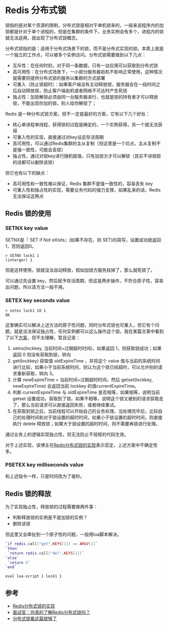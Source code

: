 # Redis 分布式锁

锁指的是对某个资源的限制，分布式锁是相对于单机锁来的，一般来说程序内的加锁都是针对于单个进程的，但是在集群的条件下，业务实例会有多个，进程内的锁就无法适用，就出现了分布式锁概念。

分布式锁指的是：适用于分布式场景下的锁，而不是分布式实现的锁。本质上就是一个独立的工作点，可以被多个实例访问。分布式锁需要做到以下几点：

- 互斥性：在任何时刻，对于同一条数据，只有一台应用可以获取到分布式锁
- 高可用性：在分布式场景下，一小部分服务器宕机不影响正常使用，这种情况就需要将提供分布式锁的服务以集群的方式部署
- 可重入（防止锁超时）：如果客户端没有主动释放锁，服务器会在一段时间之后自动释放锁，防止客户端宕机或者网络不可达时产生死锁
- 独占性：加锁解锁必须由同一台服务器进行，也就是锁的持有者才可以释放锁，不能出现你加的锁，别人给你解锁了；

Redis 是一种分布式锁方案，但不一定是最好的方案，它有以下几个好处：

- 核心单进程单线程，获得锁的过程是确定的，一个实例获得，另一个就无法获得
- 可重入性的实现，直接通过对key设定存活周期
- 高可用性，可以通过Redis集群的主从复制（但这里是一个坑点，主从复制不是强一致性，可能会丢锁）
- 独占性，通过对锁key进行随机赋值，只有加锁方才可以解锁（其实不讲规矩的话都可以删除该锁）

但它也有以下的缺点：

- 高可用性和一致性难以保证，Redis 集群不是强一致性的，容易丢失 key
- 可重入性和独占性的实现，需要业务代码的强力支撑，如果乱来的话，Redis 无法保证这两点

## Redis 锁的使用

### SETNX key value

SETNX是『 SET if Not eXists』(如果不存在，则 SET)的简写，设置成功就返回1，否则返回0。

```redis
> SETNX lock1 1
(interger) 1
```

但是这样使用，锁就没法自动释放，假如加锁方服务挂掉了，那么就死锁了。

可以通过先设置 key，然后赋予存活周期，但这是两步操作，不符合原子性，容易出问题，所以该方法一般不用。

### SETEX key seconds value

```redis
> setex lock1 10 1
OK
```

这里确实可以解决上述方法的原子性问题，同时分布式锁也可重入，但它有个问题，就是没法保证独占性，任何实例都可以这么操作这个锁。我在某篇文章中看到了以下[方案](https://zhuanlan.zhihu.com/p/42056183)，但不太理解，暂且记录：

1. setnx(lockkey, 当前时间+过期超时时间)，如果返回 1，则获取锁成功；如果返回 0 则没有获取到锁，转向 
2. get(lockkey) 获取值 oldExpireTime ，并将这个 value 值与当前的系统时间进行比较，如果小于当前系统时间，则认为这个锁已经超时，可以允许别的请求重新获取，转向 3。
3. 计算 newExpireTime = 当前时间+过期超时时间，然后 getset(lockkey, newExpireTime) 会返回当前 lockkey 的值currentExpireTime。
4. 判断 currentExpireTime 与 oldExpireTime 是否相等，如果相等，说明当前 getset 设置成功，获取到了锁。如果不相等，说明这个锁又被别的请求获取走了，那么当前请求可以直接返回失败，或者继续重试。
5. 在获取到锁之后，当前线程可以开始自己的业务处理，当处理完毕后，比较自己的处理时间和对于锁设置的超时时间，如果小于锁设置的超时时间，则直接执行 delete 释放锁；如果大于锁设置的超时时间，则不需要再锁进行处理。

通过业务上的逻辑实现独占性，但无法防止不规矩的代码生效。

对于上述实现，该博主在[Redis分布式锁的实现](https://segmentfault.com/a/1190000037798450)表示否定，上述方案中不确定性多。

### PSETEX key milliseconds value

和上述指令一样，只是时间改为了毫秒。

## Redis 锁的释放

为了实现独占性，释放锁的过程需要做两件事：

- 判断释放锁的实例是不是加锁的实例？
- 删除该锁

但这里又会牵扯到一个原子性的问题，一般用lua脚本解决。

```lua
`if redis.call("get",KEYS[1]) == ARGV[1]`
`then`
 `return redis.call("del",KEYS[1])`
`else`
 `return 0`
`end`

```

```redis
eval lua-script 1 lock1 1
```

## 参考

- [Redis分布式锁的实现](https://segmentfault.com/a/1190000037798450)
- [面试官：你真的了解Redis分布式锁吗？](https://segmentfault.com/a/1190000038988087)
- [分布式锁看这篇就够了](https://zhuanlan.zhihu.com/p/42056183)
